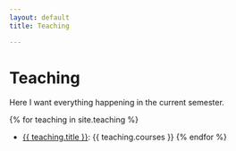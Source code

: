 ```yaml
---
layout: default
title: Teaching

---
```

# Teaching

Here I want everything happening in the current semester. 


{% for teaching in site.teaching %}
* <a href="{{ teaching.url }}">{{ teaching.title }}</a>: {{ teaching.courses }}
{% endfor %}
